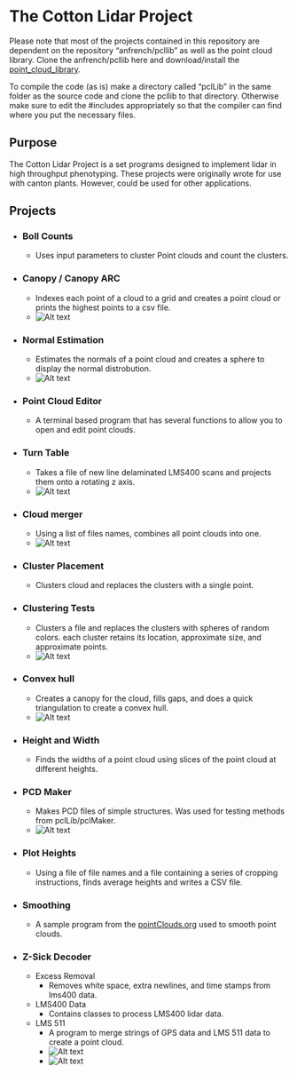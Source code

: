 # The Cotton Lidar Project

  Please note that most of the projects contained in this repository are dependent on the repository “anfrench/pcllib” as well as the point cloud library. Clone the anfrench/pcllib here and download/install the [point_cloud_library](http://pointclouds.org/downloads/).

  To compile the code (as is) make a directory called “pclLib” in the same folder as the source code and clone the pcllib to that directory. Otherwise make sure to edit the #includes appropriately so that the compiler can find where you put the necessary files.

## Purpose

  The Cotton Lidar Project is a set programs designed to implement lidar in high throughput phenotyping. These projects were originally wrote for use with canton plants. However, could be used for other applications.

## Projects

* ### Boll Counts
  * Uses input parameters to cluster Point clouds and count the clusters.
* ### Canopy / Canopy ARC
  * Indexes each point of a cloud to a grid and creates a point cloud or prints the highest points to a csv file.
  * ![Alt text](Photos/Canopy.PNG)
* ### Normal Estimation
  * Estimates the normals of a point cloud and creates a sphere to display the normal distrobution.
  * ![Alt text](Photos/Normals.PNG)
* ### Point Cloud Editor
  * A terminal based program that has several functions to allow you to open and edit point clouds.
* ### Turn Table
  * Takes a file of new line delaminated LMS400 scans and projects them onto a rotating z axis.
  * ![Alt text](Photos/TurnTabledSmoothed.PNG)
* ### Cloud merger
  * Using a list of files names, combines all point clouds into one.
  * ![Alt text](Photos\Merged.PNG)
* ### Cluster Placement
  * Clusters cloud and replaces the clusters with a single point.
* ### Clustering Tests
  * Clusters a file and replaces the clusters with spheres of random colors. each cluster retains its location, approximate size, and approximate points.
  * ![Alt text](Photos/ClusteredZoom.PNG)
* ### Convex hull
  * Creates a canopy for the cloud, fills gaps, and does a quick triangulation to create a convex hull.
  * ![Alt text](Photos/ConvexHull.png)
* ### Height and Width
  * Finds the widths of a point cloud using slices of the point cloud at different heights.
* ### PCD Maker
  * Makes PCD files of simple structures. Was used for testing methods from pclLib/pclMaker.
  * ![Alt text](Photos/branch.PNG)
* ### Plot Heights
  * Using a file of file names and a file containing a series of cropping instructions, finds average heights and writes a CSV file.
* ### Smoothing
  * A sample program from the [pointClouds.org](http://pointclouds.org/documentation/tutorials/resampling.php#moving-least-squares) used to smooth point clouds.
* ### Z-Sick Decoder
  * Excess Removal
    * Removes white space, extra newlines, and time stamps from lms400 data.
  * LMS400 Data
    * Contains classes to process LMS400 lidar data.
  * LMS 511
    * A program to merge strings of GPS data and LMS 511 data to create a point cloud.
    * ![Alt text](Photos/NewGPSLidarToPCD.PNG)
    * ![Alt text](/Photos/LMS511Sample.PNG)